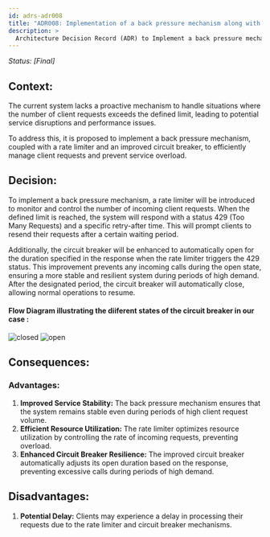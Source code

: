 ```yaml
---
id: adrs-adr008
title: "ADR008: Implementation of a back pressure mechanism along with Rate Limiter and Enhanced Circuit Breaker"
description: >
  Architecture Decision Record (ADR) to Implement a back pressure mechanism along with Rate Limiter and Enhanced Circuit Breaker for Client Requests.
---
```


*Status: [Final]*

## Context:
The current system lacks a proactive mechanism to handle situations where the number of client requests exceeds the defined limit, leading to potential service disruptions and performance issues. 

To address this, it is proposed to implement a back pressure mechanism, coupled with a rate limiter and an improved circuit breaker, to efficiently manage client requests and prevent service overload.

## Decision: 
To implement a back pressure mechanism, a rate limiter will be introduced to monitor and control the number of incoming client requests. When the defined limit is reached, the system will respond with a status 429 (Too Many Requests) and a specific retry-after time. This will prompt clients to resend their requests after a certain waiting period.

Additionally, the circuit breaker will be enhanced to automatically open for the duration specified in the response when the rate limiter triggers the 429 status. This improvement prevents any incoming calls during the open state, ensuring a more stable and resilient system during periods of high demand. After the designated period, the circuit breaker will automatically close, allowing normal operations to resume.

#### Flow Diagram illustrating the diiferent states of the circuit breaker in our case : 

![closed](https://github.com/pns-si5-al-course/al-newbank-23-24-al-23-24-b-v5/blob/main/adr/images/circuit-breaker-close.png)
![open](https://github.com/pns-si5-al-course/al-newbank-23-24-al-23-24-b-v5/blob/main/adr/images/circuit-breaker-open.png)

## Consequences:

### Advantages:
1. **Improved Service Stability:** The back pressure mechanism ensures that the system remains stable even during periods of high client request volume.
2. **Efficient Resource Utilization:** The rate limiter optimizes resource utilization by controlling the rate of incoming requests, preventing overload.
3. **Enhanced Circuit Breaker Resilience:** The improved circuit breaker automatically adjusts its open duration based on the response, preventing excessive calls during periods of high demand.

## Disadvantages:
1. **Potential Delay:** Clients may experience a delay in processing their requests due to the rate limiter and circuit breaker mechanisms.
